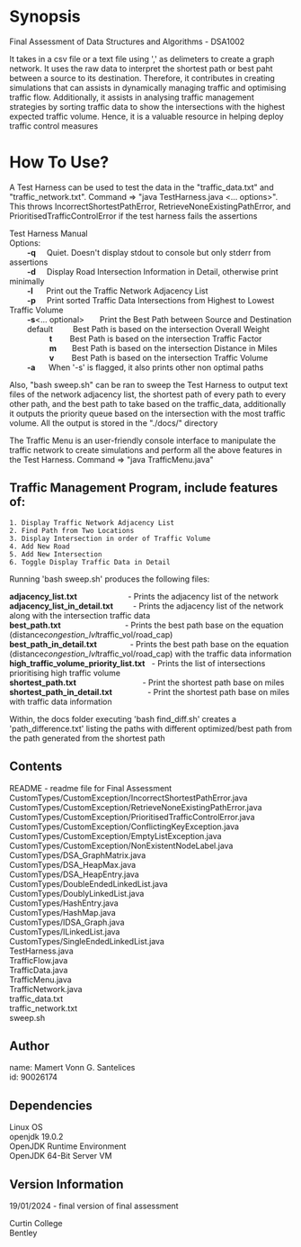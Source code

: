 # Synopsis

Final Assessment of Data Structures and Algorithms - DSA1002

It takes in a csv file or a text file using ',' as delimeters to create a graph network. It uses the raw data to interpret the shortest path or best paht between a source to its destination. Therefore, it contributes in creating simulations that can assists in dynamically managing traffic and optimising traffic flow. Additionally, it assists in analysing traffic management strategies by sorting traffic data to show the intersections with the highest expected traffic volume. Hence, it is a valuable resource in helping deploy traffic control measures

# How To Use?

A Test Harness can be used to test the data in the "traffic_data.txt" and "traffic_network.txt". Command => "java TestHarness.java <... options>". This throws IncorrectShortestPathError, RetrieveNoneExistingPathError, and PrioritisedTrafficControlError if the test harness fails the assertions

Test Harness Manual<br>
Options:<br>
&nbsp;&nbsp;&nbsp;&nbsp;&nbsp;&nbsp;&nbsp;&nbsp;**-q**&nbsp;&nbsp;&nbsp;&nbsp;&nbsp;Quiet. Doesn't display stdout to console but only stderr from assertions<br>
&nbsp;&nbsp;&nbsp;&nbsp;&nbsp;&nbsp;&nbsp;&nbsp;**-d**&nbsp;&nbsp;&nbsp;&nbsp;&nbsp;Display Road Intersection Information in Detail, otherwise print minimally<br>
&nbsp;&nbsp;&nbsp;&nbsp;&nbsp;&nbsp;&nbsp;&nbsp;**-l**&nbsp;&nbsp;&nbsp;&nbsp;&nbsp;&nbsp;Print out the Traffic Network Adjacency List<br>
&nbsp;&nbsp;&nbsp;&nbsp;&nbsp;&nbsp;&nbsp;&nbsp;**-p**&nbsp;&nbsp;&nbsp;&nbsp;&nbsp;Print sorted Traffic Data Intersections from Highest to Lowest Traffic Volume<br>
&nbsp;&nbsp;&nbsp;&nbsp;&nbsp;&nbsp;&nbsp;&nbsp;**-s**\<... optional\>&nbsp;&nbsp;&nbsp;&nbsp;&nbsp;&nbsp;&nbsp;Print the Best Path between Source and Destination<br>
&nbsp;&nbsp;&nbsp;&nbsp;&nbsp;&nbsp;&nbsp;&nbsp;default&nbsp;&nbsp;&nbsp;&nbsp;&nbsp;&nbsp;&nbsp;&nbsp;&nbsp;Best Path is based on the intersection Overall Weight<br>
&nbsp;&nbsp;&nbsp;&nbsp;&nbsp;&nbsp;&nbsp;&nbsp;&nbsp;&nbsp;&nbsp;&nbsp;&nbsp;&nbsp;&nbsp;&nbsp;&nbsp;&nbsp;**t**&nbsp;&nbsp;&nbsp;&nbsp;&nbsp;&nbsp;&nbsp;&nbsp;Best Path is based on the intersection Traffic Factor<br>
&nbsp;&nbsp;&nbsp;&nbsp;&nbsp;&nbsp;&nbsp;&nbsp;&nbsp;&nbsp;&nbsp;&nbsp;&nbsp;&nbsp;&nbsp;&nbsp;&nbsp;&nbsp;**m**&nbsp;&nbsp;&nbsp;&nbsp;&nbsp;&nbsp;&nbsp;Best Path is based on the intersection Distance in Miles<br>
&nbsp;&nbsp;&nbsp;&nbsp;&nbsp;&nbsp;&nbsp;&nbsp;&nbsp;&nbsp;&nbsp;&nbsp;&nbsp;&nbsp;&nbsp;&nbsp;&nbsp;&nbsp;**v**&nbsp;&nbsp;&nbsp;&nbsp;&nbsp;&nbsp;&nbsp;&nbsp;Best Path is based on the intersection Traffic Volume<br>
&nbsp;&nbsp;&nbsp;&nbsp;&nbsp;&nbsp;&nbsp;&nbsp;**-a**&nbsp;&nbsp;&nbsp;&nbsp;&nbsp;&nbsp;When '-s' is flagged, it also prints other non optimal paths<br>

Also, "bash sweep.sh" can be ran to sweep the Test Harness to output text files of the network adjacency list, the shortest path of every path to every other path, and the best path to take based on the traffic_data, additionally it outputs the priority queue based on the intersection with the most traffic volume. All the output is stored in the "./docs/" directory

The Traffic Menu is an user-friendly console interface to manipulate the traffic network
to create simulations and perform all the above features in the Test Harness.
Command => "java TrafficMenu.java"

## Traffic Management Program, include features of:
    1. Display Traffic Network Adjacency List
    2. Find Path from Two Locations
    3. Display Intersection in order of Traffic Volume
    4. Add New Road
    5. Add New Intersection
    6. Toggle Display Traffic Data in Detail

Running 'bash sweep.sh' produces the following files:

**adjacency_list.txt**&nbsp;&nbsp;&nbsp;&nbsp;&nbsp;&nbsp;&nbsp;&nbsp;&nbsp;&nbsp;&nbsp;&nbsp;&nbsp;&nbsp;&nbsp;&nbsp;&nbsp;&nbsp;&nbsp;&nbsp;&nbsp;&nbsp;&nbsp;- Prints the adjacency list of the network<br>
**adjacency_list_in_detail.txt**&nbsp;&nbsp;&nbsp;&nbsp;&nbsp;&nbsp;&nbsp;&nbsp;&nbsp;- Prints the adjacency list of the network along with the intersection traffic data<br>
**best_path.txt**&nbsp;&nbsp;&nbsp;&nbsp;&nbsp;&nbsp;&nbsp;&nbsp;&nbsp;&nbsp;&nbsp;&nbsp;&nbsp;&nbsp;&nbsp;&nbsp;&nbsp;&nbsp;&nbsp;&nbsp;&nbsp;&nbsp;&nbsp;&nbsp;&nbsp;&nbsp;&nbsp;&nbsp;&nbsp;- Prints the best path base on the equation (distance*congestion_lvl*traffic_vol/road_cap)<br>
**best_path_in_detail.txt**&nbsp;&nbsp;&nbsp;&nbsp;&nbsp;&nbsp;&nbsp;&nbsp;&nbsp;&nbsp;&nbsp;&nbsp;&nbsp;&nbsp;&nbsp;- Prints the best path base on the equation (distance*congestion_lvl*traffic_vol/road_cap) with the traffic data information<br>
**high_traffic_volume_priority_list.txt**&nbsp;&nbsp;&nbsp;- Prints the list of intersections prioritising high traffic volume<br>
**shortest_path.txt**&nbsp;&nbsp;&nbsp;&nbsp;&nbsp;&nbsp;&nbsp;&nbsp;&nbsp;&nbsp;&nbsp;&nbsp;&nbsp;&nbsp;&nbsp;&nbsp;&nbsp;&nbsp;&nbsp;&nbsp;&nbsp;&nbsp;&nbsp;&nbsp;&nbsp;&nbsp;&nbsp;&nbsp;&nbsp;&nbsp;- Print the shortest path base on miles<br>
**shortest_path_in_detail.txt**&nbsp;&nbsp;&nbsp;&nbsp;&nbsp;&nbsp;&nbsp;&nbsp;&nbsp;&nbsp;&nbsp;&nbsp;&nbsp;&nbsp;&nbsp;&nbsp;- Print the shortest path base on miles with traffic data information<br>

Within, the docs folder executing 'bash find_diff.sh' creates a 'path_difference.txt' listing the paths with different optimized/best path
from the path generated from the shortest path

## Contents

README - readme file for Final Assessment<br>
CustomTypes/CustomException/IncorrectShortestPathError.java<br>
CustomTypes/CustomException/RetrieveNoneExistingPathError.java<br>
CustomTypes/CustomException/PrioritisedTrafficControlError.java<br>
CustomTypes/CustomException/ConflictingKeyException.java<br>
CustomTypes/CustomException/EmptyListException.java<br>
CustomTypes/CustomException/NonExistentNodeLabel.java<br>
CustomTypes/DSA_GraphMatrix.java<br>
CustomTypes/DSA_HeapMax.java<br>
CustomTypes/DSA_HeapEntry.java<br>
CustomTypes/DoubleEndedLinkedList.java<br>
CustomTypes/DoublyLinkedList.java<br>
CustomTypes/HashEntry.java<br>
CustomTypes/HashMap.java<br>
CustomTypes/IDSA_Graph.java<br>
CustomTypes/ILinkedList.java<br>
CustomTypes/SingleEndedLinkedList.java<br>
TestHarness.java<br>
TrafficFlow.java<br>
TrafficData.java<br>
TrafficMenu.java<br>
TrafficNetwork.java<br>
traffic_data.txt<br>
traffic_network.txt<br>
sweep.sh

## Author

name: Mamert Vonn G. Santelices<br>
id:   90026174

## Dependencies

Linux OS<br>
openjdk 19.0.2<br>
OpenJDK Runtime Environment<br>
OpenJDK 64-Bit Server VM

## Version Information

19/01/2024 - final version of final assessment

Curtin College<br>
Bentley

